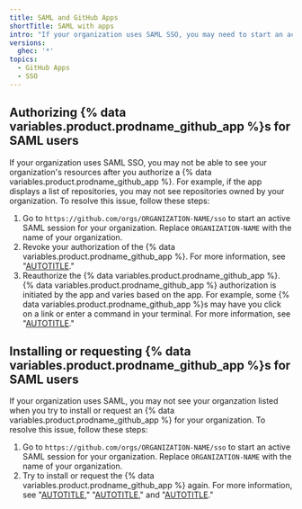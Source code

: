 ```yaml
---
title: SAML and GitHub Apps
shortTitle: SAML with apps
intro: "If your organization uses SAML SSO, you may need to start an active SAML session for your organization before authorizing, installing, or requesting a {% data variables.product.prodname_github_app %}."
versions:
  ghec: '*'
topics:
  - GitHub Apps
  - SSO
---
```


## Authorizing {% data variables.product.prodname_github_app %}s for SAML users

If your organization uses SAML SSO, you may not be able to see your organization's resources after you authorize a {% data variables.product.prodname_github_app %}. For example, if the app displays a list of repositories, you may not see repositories owned by your organization. To resolve this issue, follow these steps:

1. Go to `https://github.com/orgs/ORGANIZATION-NAME/sso` to start an active SAML session for your organization. Replace `ORGANIZATION-NAME` with the name of your organization.
1. Revoke your authorization of the {% data variables.product.prodname_github_app %}. For more information, see "[AUTOTITLE](/apps/using-github-apps/reviewing-and-revoking-authorization-of-github-apps)."
1. Reauthorize the {% data variables.product.prodname_github_app %}. {% data variables.product.prodname_github_app %} authorization is initiated by the app and varies based on the app. For example, some {% data variables.product.prodname_github_app %}s may have you click on a link or enter a command in your terminal. For more information, see "[AUTOTITLE](/apps/using-github-apps/authorizing-github-apps)."

## Installing or requesting {% data variables.product.prodname_github_app %}s for SAML users

If your organization uses SAML, you may not see your organzation listed when you try to install or request an {% data variables.product.prodname_github_app %} for your organization. To resolve this issue, follow these steps:

1. Go to `https://github.com/orgs/ORGANIZATION-NAME/sso` to start an active SAML session for your organization. Replace `ORGANIZATION-NAME` with the name of your organization.
1. Try to install or request the {% data variables.product.prodname_github_app %} again. For more information, see "[AUTOTITLE](/apps/using-github-apps/installing-a-github-app-from-a-third-party)," "[AUTOTITLE](/apps/using-github-apps/installing-a-github-app-from-github-marketplace-for-your-organizations)," and "[AUTOTITLE](/apps/using-github-apps/requesting-a-github-app-from-your-organization-owner)."
